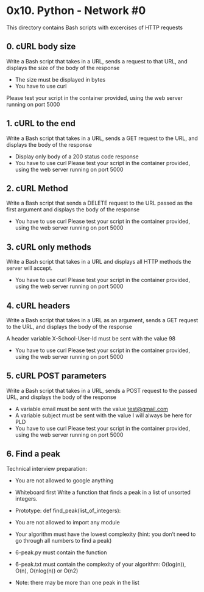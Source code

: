 # 0x10. Python - Network #0

This directory contains Bash scripts with excercises of HTTP requests

## 0. cURL body size

Write a Bash script that takes in a URL, sends a request to that URL, and displays the size of the body of the response

- The size must be displayed in bytes
- You have to use curl

Please test your script in the container provided, using the web server running on port 5000

## 1. cURL to the end

Write a Bash script that takes in a URL, sends a GET request to the URL, and displays the body of the response

- Display only body of a 200 status code response
- You have to use curl
Please test your script in the container provided, using the web server running on port 5000

## 2. cURL Method

Write a Bash script that sends a DELETE request to the URL passed as the first argument and displays the body of the response

- You have to use curl
Please test your script in the container provided, using the web server running on port 5000

## 3. cURL only methods

Write a Bash script that takes in a URL and displays all HTTP methods the server will accept.

- You have to use curl
Please test your script in the container provided, using the web server running on port 5000

## 4. cURL headers

Write a Bash script that takes in a URL as an argument, sends a GET request to the URL, and displays the body of the response

A header variable X-School-User-Id must be sent with the value 98
- You have to use curl
Please test your script in the container provided, using the web server running on port 5000

## 5. cURL POST parameters

Write a Bash script that takes in a URL, sends a POST request to the passed URL, and displays the body of the response

- A variable email must be sent with the value test@gmail.com
- A variable subject must be sent with the value I will always be here for PLD
- You have to use curl
Please test your script in the container provided, using the web server running on port 5000

## 6. Find a peak

Technical interview preparation:

- You are not allowed to google anything
- Whiteboard first
Write a function that finds a peak in a list of unsorted integers.

- Prototype: def find_peak(list_of_integers):
- You are not allowed to import any module
- Your algorithm must have the lowest complexity (hint: you don’t need to go through all numbers to find a peak)
- 6-peak.py must contain the function
- 6-peak.txt must contain the complexity of your algorithm: O(log(n)), O(n), O(nlog(n)) or O(n2)
- Note: there may be more than one peak in the list